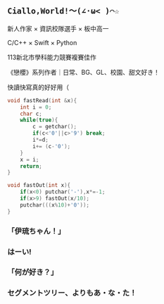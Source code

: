 ## `Ciallo,World!～(∠·ω< )⌒☆`

新人作家 × 資訊校隊選手 × 板中高一

C/C++ × Swift × Python

113新北市學科能力競賽複賽佳作

《戀櫻》系列作者｜日常、BG、GL、校園、甜文好き！

快讀快寫真的好好用（
```cpp
void fastRead(int &x){
    int i = 0;
    char c;
    while(true){
        c = getchar();
        if(c<'0'||c>'9') break;
        i*=d;
        i+= (c-'0');
    }
    x = i;
    return;
}

void fastOut(int x){
    if(x<0) putchar('-'),x*=-1;
    if(x>9) fastOut(x/10);
    putchar(((x%10)+'0'));
}
```
### 「伊琉ちゃん！」
### はーい! 
### 「何が好き？」
### セグメントツリー、よりもあ・な・た！
